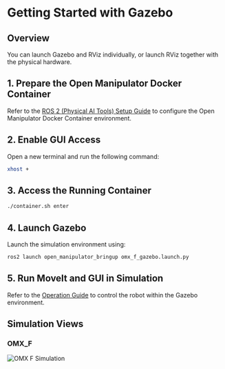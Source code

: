 # Getting Started with Gazebo

## Overview
You can launch Gazebo and RViz individually, or launch RViz together with the physical hardware.

## 1. Prepare the Open Manipulator Docker Container

Refer to the [ROS 2 (Physical AI Tools) Setup Guide](/omx/setup_guide_physical_ai_tools.html) to configure the Open Manipulator Docker Container environment.


## 2. Enable GUI Access

Open a new terminal and run the following command:

```bash
xhost +
```


## 3. Access the Running Container

```bash
./container.sh enter
```


## 4. Launch Gazebo

Launch the simulation environment using:

```bash
ros2 launch open_manipulator_bringup omx_f_gazebo.launch.py
```


## 5. Run MoveIt and GUI in Simulation

Refer to the [Operation Guide](/omx/operation_omx.html) to control the robot within the Gazebo environment.


## Simulation Views

### OMX_F

![OMX F Simulation](/simulation/omx/omx_f_gazebo.png)

